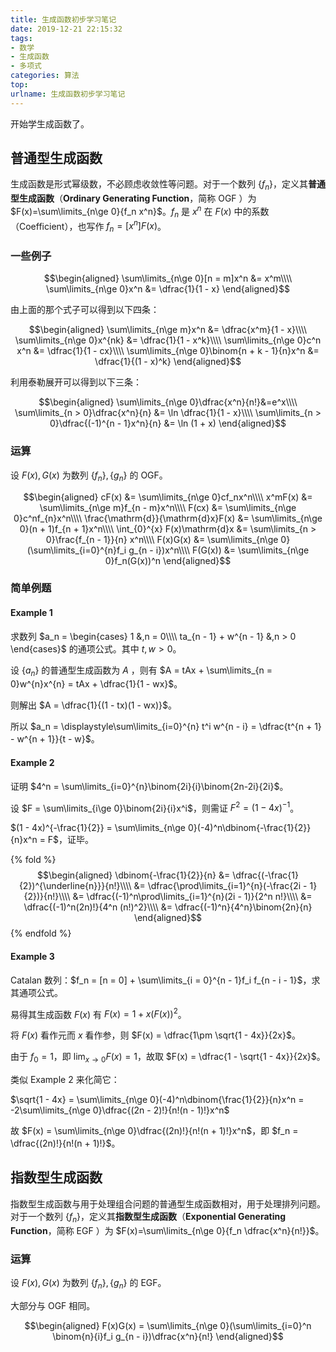 ```yaml
---
title: 生成函数初步学习笔记
date: 2019-12-21 22:15:32
tags: 
- 数学
- 生成函数
- 多项式
categories: 算法
top:
urlname: 生成函数初步学习笔记
---
```


开始学生成函数了。

<!-- more -->

## 普通型生成函数

生成函数是形式幂级数，不必顾虑收敛性等问题。对于一个数列 $\{f_n\}$，定义其**普通型生成函数**（**Ordinary Generating Function**，简称 OGF ）为 $F(x)=\sum\limits_{n\ge 0}{f_n x^n}$。$f_n$ 是 $x^n$ 在 $F(x)$ 中的系数（Coefficient），也写作 $f_n = [x^n]F(x)$。

### 一些例子

$$\begin{aligned}   
  \sum\limits_{n\ge 0}[n = m]x^n &= x^m\\\\
  \sum\limits_{n\ge 0}x^n &= \dfrac{1}{1 - x}
\end{aligned}$$

由上面的那个式子可以得到以下四条：

$$\begin{aligned}
  \sum\limits_{n\ge m}x^n &= \dfrac{x^m}{1 - x}\\\\
  \sum\limits_{n\ge 0}x^{nk} &= \dfrac{1}{1 - x^k}\\\\
  \sum\limits_{n\ge 0}c^n x^n &= \dfrac{1}{1 - cx}\\\\
  \sum\limits_{n\ge 0}\binom{n + k - 1}{n}x^n &= \dfrac{1}{(1 - x)^k}
\end{aligned}$$


利用泰勒展开可以得到以下三条：

$$\begin{aligned}
  \sum\limits_{n\ge 0}\dfrac{x^n}{n!}&=e^x\\\\
  \sum\limits_{n > 0}\dfrac{x^n}{n} &= \ln \dfrac{1}{1 - x}\\\\
  \sum\limits_{n > 0}\dfrac{(-1)^{n - 1}x^n}{n} &= \ln (1 + x)
\end{aligned}$$

### 运算

设 $F(x),G(x)$ 为数列 $\{f_n\}, \{g_n\}$ 的 OGF。

$$\begin{aligned}
  cF(x) &= \sum\limits_{n\ge 0}cf_nx^n\\\\
  x^mF(x) &= \sum\limits_{n\ge m}f_{n - m}x^n\\\\
  F(cx) &= \sum\limits_{n\ge 0}c^nf_{n}x^n\\\\
  \frac{\mathrm{d}}{\mathrm{d}x}F(x) &= \sum\limits_{n\ge 0}(n + 1)f_{n + 1}x^n\\\\
  \int_{0}^{x} F(x)\mathrm{d}x &= \sum\limits_{n > 0}\frac{f_{n - 1}}{n} x^n\\\\
  F(x)G(x) &= \sum\limits_{n\ge 0}(\sum\limits_{i=0}^{n}f_i g_{n - i})x^n\\\\
  F(G(x)) &= \sum\limits_{n\ge 0}f_n(G(x))^n
\end{aligned}$$

### 简单例题

#### Example 1

求数列 $a_n = \begin{cases}
   1 &,n = 0\\\\
   ta_{n - 1} + w^{n - 1} &,n > 0
\end{cases}$ 的通项公式。其中 $t, w > 0$。

设 $\{a_n\}$ 的普通型生成函数为 $A$ ，则有 $A = tAx + \sum\limits_{n = 0}w^{n}x^{n} = tAx + \dfrac{1}{1 - wx}$。

则解出 $A = \dfrac{1}{(1 - tx)(1 - wx)}$。

所以 $a_n = \displaystyle\sum\limits_{i=0}^{n} t^i w^{n - i} = \dfrac{t^{n + 1} - w^{n + 1}}{t - w}$。

#### Example 2

证明 $4^n = \sum\limits_{i=0}^{n}\binom{2i}{i}\binom{2n-2i}{2i}$。

设 $F = \sum\limits_{i\ge 0}\binom{2i}{i}x^i$，则需证 $F^2 = (1-4x)^{-1}$。

$(1 - 4x)^{-\frac{1}{2}} = \sum\limits_{n\ge 0}(-4)^n\dbinom{-\frac{1}{2}}{n}x^n = F$，证毕。

{% fold %}
$$\begin{aligned}
  \dbinom{-\frac{1}{2}}{n} &= \dfrac{(-\frac{1}{2})^{\underline{n}}}{n!}\\\\
  &= \dfrac{\prod\limits_{i=1}^{n}(-\frac{2i - 1}{2})}{n!}\\\\
  &= \dfrac{(-1)^n\prod\limits_{i=1}^{n}(2i - 1)}{2^n n!}\\\\
  &= \dfrac{(-1)^n(2n)!}{4^n (n!)^2}\\\\
  &= \dfrac{(-1)^n}{4^n}\binom{2n}{n}
\end{aligned}$$
{% endfold %}

#### Example 3

Catalan 数列：$f_n = [n = 0] + \sum\limits_{i = 0}^{n - 1}f_i f_{n - i - 1}$，求其通项公式。

易得其生成函数 $F(x)$ 有 $F(x) = 1 + x(F(x))^2$。

将 $F(x)$ 看作元而 $x$ 看作参，则 $F(x) = \dfrac{1\pm \sqrt{1 - 4x}}{2x}$。

由于 $f_0 = 1$，即 $\lim_{x\to 0}F(x) = 1$，故取 $F(x) = \dfrac{1 - \sqrt{1 - 4x}}{2x}$。

类似 Example 2 来化简它：

$\sqrt{1 - 4x} = \sum\limits_{n\ge 0}(-4)^n\dbinom{\frac{1}{2}}{n}x^n = -2\sum\limits_{n\ge 0}\dfrac{(2n - 2)!}{n!(n - 1)!}x^n$

故 $F(x) = \sum\limits_{n\ge 0}\dfrac{(2n)!}{n!(n + 1)!}x^n$，即 $f_n = \dfrac{(2n)!}{n!(n + 1)!}$。

## 指数型生成函数

指数型生成函数与用于处理组合问题的普通型生成函数相对，用于处理排列问题。对于一个数列 $\{f_n\}$，定义其**指数型生成函数**（**Exponential Generating Function**，简称 EGF ）为 $F(x)=\sum\limits_{n\ge 0}{f_n \dfrac{x^n}{n!}}$。

### 运算

设 $F(x),G(x)$ 为数列 $\{f_n\}, \{g_n\}$ 的 EGF。

大部分与 OGF 相同。

$$\begin{aligned}
  F(x)G(x) = \sum\limits_{n\ge 0}(\sum\limits_{i=0}^n \binom{n}{i}f_i g_{n - i})\dfrac{x^n}{n!}
\end{aligned}$$
